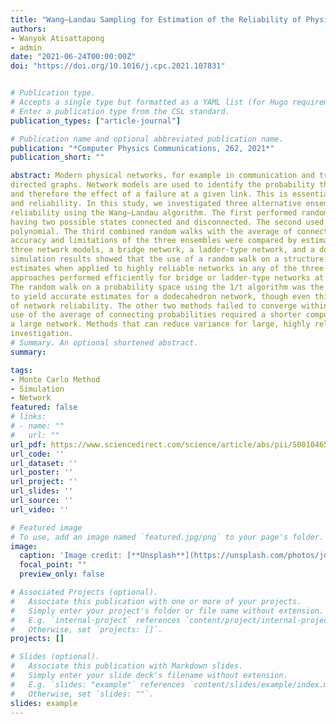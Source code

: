 ```yaml
---
title: "Wang–Landau Sampling for Estimation of the Reliability of Physical Networks"
authors:
- Wanyok Atisattapong
- admin
date: "2021-06-24T00:00:00Z"
doi: "https://doi.org/10.1016/j.cpc.2021.107831"


# Publication type.
# Accepts a single type but formatted as a YAML list (for Hugo requirements).
# Enter a publication type from the CSL standard.
publication_types: ["article-journal"]

# Publication name and optional abbreviated publication name.
publication: "*Computer Physics Communications, 262, 2021*"
publication_short: ""

abstract: Modern physical networks, for example in communication and transportation, can be interpreted as
directed graphs. Network models are used to identify the probability that given nodes are connected,
and therefore the effect of a failure at a given link. This is essential for network design, optimization,
and reliability. In this study, we investigated three alternative ensembles for estimating network
reliability using the Wang–Landau algorithm. The first performed random walks on a structure function
having two possible states connected and disconnected. The second used random walks on a reliability
polynomial. The third combined random walks with the average of connecting probabilities. The
accuracy and limitations of the three ensembles were compared by estimating the reliability of
three network models, a bridge network, a ladder-type network, and a dodecahedron network. The
simulation results showed that the use of a random walk on a structure function failed to produce
estimates when applied to highly reliable networks in any of the three network types. The other two
approaches performed efficiently for bridge or ladder-type networks at any level of network reliability.
The random walk on a probability space using the 1/t algorithm was the only ensemble that was able
to yield accurate estimates for a dodecahedron network, though even this failed at the highest level
of network reliability. The other two methods failed to converge within 10^8 Monte Carlo trials. The
use of the average of connecting probabilities required a shorter computation time when applied to
a large network. Methods that can reduce variance for large, highly reliable networks require further
investigation.
# Summary. An optional shortened abstract.
summary: 

tags:
- Monte Carlo Method
- Simulation
- Network
featured: false
# links:
# - name: ""
#   url: ""
url_pdf: https://www.sciencedirect.com/science/article/abs/pii/S0010465521000059
url_code: ''
url_dataset: ''
url_poster: ''
url_project: ''
url_slides: ''
url_source: ''
url_video: ''

# Featured image
# To use, add an image named `featured.jpg/png` to your page's folder. 
image:
  caption: 'Image credit: [**Unsplash**](https://unsplash.com/photos/jdD8gXaTZsc)'
  focal_point: ""
  preview_only: false

# Associated Projects (optional).
#   Associate this publication with one or more of your projects.
#   Simply enter your project's folder or file name without extension.
#   E.g. `internal-project` references `content/project/internal-project/index.md`.
#   Otherwise, set `projects: []`.
projects: []

# Slides (optional).
#   Associate this publication with Markdown slides.
#   Simply enter your slide deck's filename without extension.
#   E.g. `slides: "example"` references `content/slides/example/index.md`.
#   Otherwise, set `slides: ""`.
slides: example
---
```



